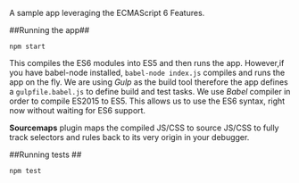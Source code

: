 A sample app leveraging the ECMAScript 6 Features.

##Running the app##

`npm start`

This compiles the ES6 modules into ES5 and then runs the app. However,if you have babel-node installed, `babel-node index.js` compiles and runs the app on the fly. We are using *Gulp* as the build tool therefore the app defines a `gulpfile.babel.js` to define build and test tasks.  We use *Babel* compiler in order to compile ES2015 to ES5. This allows us to use the ES6 syntax, right now without waiting for ES6 support.

**Sourcemaps** plugin maps the compiled JS/CSS to source JS/CSS to fully track selectors and rules back to its very origin in your debugger.


##Running tests ##

`npm test`
